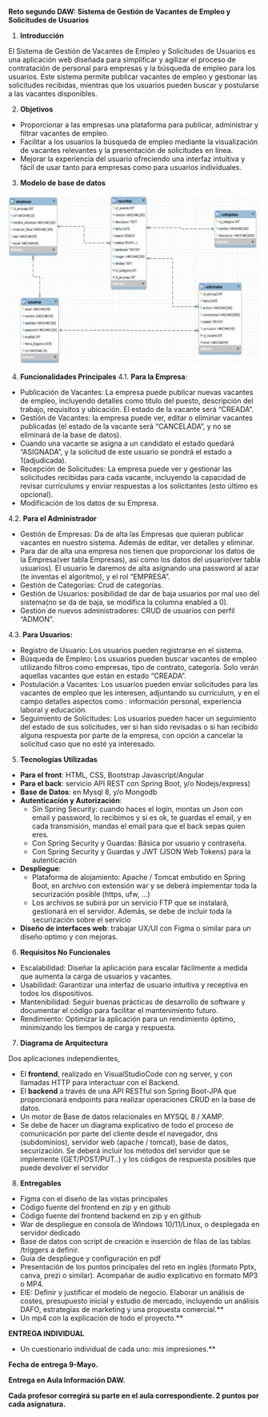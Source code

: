 **Reto segundo DAW: Sistema de Gestión de Vacantes de Empleo y Solicitudes de Usuarios**

1. **Introducción**

El Sistema de Gestión de Vacantes de Empleo y Solicitudes de Usuarios es una aplicación web diseñada para simplificar y agilizar el proceso de contratación de personal para empresas y la búsqueda de empleo para los usuarios. Este sistema permite publicar vacantes de empleo y gestionar las solicitudes recibidas, mientras que los usuarios pueden buscar y postularse a las vacantes disponibles.

2. **Objetivos**

- Proporcionar a las empresas una plataforma para publicar, administrar y filtrar vacantes de empleo.
- Facilitar a los usuarios la búsqueda de empleo mediante la visualización de vacantes relevantes y la presentación de solicitudes en línea.
- Mejorar la experiencia del usuario ofreciendo una interfaz intuitiva y fácil de usar tanto para empresas como para usuarios individuales.

3. **Modelo de base de datos**

![](Resources/Documentacion/img/Aspose.Words.3e67954a-83a3-4d22-bea4-71ab62b9e107.002.jpeg)

4. **Funcionalidades Principales**
  4.1. **Para la Empresa**:
  
  - Publicación de Vacantes: La empresa puede publicar nuevas vacantes de empleo, incluyendo detalles como título del puesto, descripción del trabajo, requisitos y ubicación. El estado de la vacante será “CREADA”.
  - Gestión de Vacantes: la empresa puede ver, editar o eliminar vacantes publicadas (el estado de la vacante será “CANCELADA”, y no se eliminará de la base de datos).
  - Cuando una vacante se asigna a un candidato el estado quedará “ASIGNADA”, y la solicitud de este usuario se pondrá el estado a 1(adjudicada).
  - Recepción de Solicitudes: La empresa puede ver y gestionar las solicitudes recibidas para cada vacante, incluyendo la capacidad de revisar currículums y enviar respuestas a los solicitantes (esto último es opcional).
  - Modificación de los datos de su Empresa.

  4.2. **Para el Administrador**
  
  - Gestión de Empresas: Da de alta las Empresas que quieran publicar vacantes en nuestro sistema. Además de editar, ver detalles y eliminar.
  - Para dar de alta una empresa nos tienen que proporcionar los datos de la Empresa(ver tabla Empresas), así como los datos del usuario(ver tabla usuarios). El usuario le daremos de alta asignando una password al azar (te inventas el algoritmo), y el rol “EMPRESA”.
  - Gestión de Categorías: Crud de categorías.
  - Gestión de Usuarios: posibilidad de dar de baja usuarios por mal uso del sistema(no se da de baja, se modifica la columna enabled a 0).
  - Gestión de nuevos administradores: CRUD de usuarios con perfil “ADMON”.

  4.3. **Para Usuarios:**
  
  - Registro de Usuario: Los usuarios pueden registrarse en el sistema.
  - Búsqueda de Empleo: Los usuarios pueden buscar vacantes de empleo utilizando filtros como empresas, tipo de contrato, categoría. Solo verán aquellas vacantes que están en estado “CREADA”.
  - Postulación a Vacantes: Los usuarios pueden enviar solicitudes para las vacantes de empleo que les interesen, adjuntando su currículum, y en el campo detalles aspectos como : información personal, experiencia laboral y educación.
  - Seguimiento de Solicitudes: Los usuarios pueden hacer un seguimiento del estado de sus solicitudes, ver si han sido revisadas o si han recibido alguna respuesta por parte de la empresa, con opción a cancelar la solicitud caso que no esté ya interesado.

5. **Tecnologías Utilizadas**

- **Para el front**: HTML, CSS, Bootstrap Javascript/Angular
- **Para el back**: servicio API REST con Spring Boot, y/o Nodejs/express)
- **Base de Datos**: en Mysql 8, y/o Mongodb
- **Autenticación y Autorización**:
  - Sin Spring Security: cuando haces el login, montas un Json con email y password, lo recibimos y si es ok, te guardas el email, y en cada transmisión, mandas el email para que el back sepas quien eres.
  - Con Spring Security y Guardas: Básica por usuario y contraseña.
  - Con Spring Security y Guardas y JWT (JSON Web Tokens) para la autenticación
- **Despliegue**:
  - Plataforma de alojamiento: Apache / Tomcat embutido en Spring Boot, en archivo con extensión war y se deberá implementar toda la securización posible (https, ufw, ...)
  - Los archivos se subirá por un servicio FTP que se instalará, gestionará en el servidor. Además, se debe de incluir toda la securización sobre el servicio
- **Diseño de interfaces web**: trabajar UX/UI con Figma o similar para un diseño optimo y con mejoras.

6. **Requisitos No Funcionales**

- Escalabilidad: Diseñar la aplicación para escalar fácilmente a medida que aumenta la carga de usuarios y vacantes.
- Usabilidad: Garantizar una interfaz de usuario intuitiva y receptiva en todos los dispositivos.
- Mantenibilidad: Seguir buenas prácticas de desarrollo de software y documentar el código para facilitar el mantenimiento futuro.
- Rendimiento: Optimizar la aplicación para un rendimiento óptimo, minimizando los tiempos de carga y respuesta.

7. **Diagrama de Arquitectura**

Dos aplicaciones independientes,

- El **frontend**, realizado en VisualStudioCode con ng server, y con llamadas HTTP para interactuar con el Backend.
- El **backend** a través de una API RESTful son Spring Boot-JPA que proporcionará endpoints para realizar operaciones CRUD en la base de datos.
- Un motor de Base de datos relacionales en MYSQL 8 / XAMP.
- Se debe de hacer un diagrama explicativo de todo el proceso de comunicación por parte del cliente desde el navegador, dns (subdominios), servidor web (apache / tomcat), base de datos, securización. Se deberá incluir los métodos del servidor que se implemente (GET/POST/PUT..) y los códigos de respuesta posibles que puede devolver el servidor

8. **Entregables**

- Figma con el diseño de las vistas principales
- Código fuente del frontend en zip y en github
- Código fuente del frontend backend en zip y en github
- War de despliegue en consola de Windows 10/11/Linux, o desplegada en servidor dedicado
- Base de datos con script de creación e inserción de filas de las tablas /triggers a definir.
- Guía de despliegue y configuración en pdf
- Presentación de los puntos principales del reto en inglés (formato Pptx, canva, prezi o similar). Acompañar de audio explicativo en formato MP3 o MP4.
- EIE: Definir y justificar el modelo de negocio. Elaborar un análisis de costes, presupuesto inicial y estudio de mercado, incluyendo un análisis DAFO, estrategias de marketing y una propuesta comercial.\*\*
- Un mp4 con la explicación de todo el proyecto.\*\*

**ENTREGA INDIVIDUAL**

- Un cuestionario individual de cada uno: mis impresiones.\*\*

**Fecha de entrega 9-Mayo.**

**Entrega en Aula Información DAW.**

**Cada profesor corregirá su parte en el aula correspondiente. 2 puntos por cada asignatura.**
